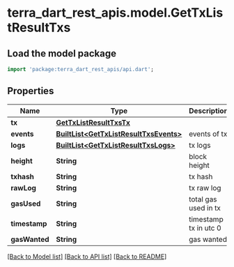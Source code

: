 # terra_dart_rest_apis.model.GetTxListResultTxs

## Load the model package
```dart
import 'package:terra_dart_rest_apis/api.dart';
```

## Properties
Name | Type | Description | Notes
------------ | ------------- | ------------- | -------------
**tx** | [**GetTxListResultTxsTx**](GetTxListResultTxsTx.md) |  | 
**events** | [**BuiltList&lt;GetTxListResultTxsEvents&gt;**](GetTxListResultTxsEvents.md) | events of tx | 
**logs** | [**BuiltList&lt;GetTxListResultTxsLogs&gt;**](GetTxListResultTxsLogs.md) | tx logs | 
**height** | **String** | block height | 
**txhash** | **String** | tx hash | 
**rawLog** | **String** | tx raw log | 
**gasUsed** | **String** | total gas used in tx | 
**timestamp** | **String** | timestamp tx in utc 0 | 
**gasWanted** | **String** | gas wanted | 

[[Back to Model list]](../README.md#documentation-for-models) [[Back to API list]](../README.md#documentation-for-api-endpoints) [[Back to README]](../README.md)



